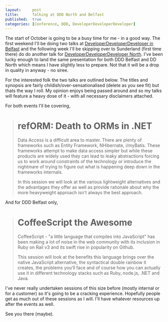 ```yaml
---
layout:     post
title:      Talking at DDD North and Belfast
published:  true
categories: [Conference, DDD, DeveloperDeveloperDeveloper]
---
```


The start of October is going to be a busy time for me - in a good way.  The first weekend I'll be doing two talks at [DeveloperDeveloperDeveloper in Belfast](http://developerdeveloperdeveloper.com/dddie11/Schedule.aspx) and the following week I'll be skipping over to Sunderland (first time there) do do another talk for [DeveloperDeveloperDeveloper North](http://developerdeveloperdeveloper.com/north/Schedule.aspx).  I've been lucky enough to land the same presentation for both DDD Belfast and DD North which means I have slightly less to prepare.  Not that it will be a drop in quality in anyway - no siree.

For the interested folk the two talks are outlined below.  The titles and synopsis are fairly childish/over-sensationalised (delete as you see fit) but thats the way I roll.  My opinion enjoys being passed around and so my talks will feature a heavy dose of it - with all necessary disclaimers attached. 

For both events I'll be covering,

> refORM: Death to ORMs in .NET
> =============================
> 
> Data Access is a difficult area to master. There are plenty of frameworks such as Entity Framework, NHibernate, i/myBatis. These frameworks attempt to make data access simpler but while these products are widely used they can lead to leaky abstractions forcing us to work around constraints of the technology or introduce the nightmare of trying to figure out what is happening deep down in the frameworks internals.
> 
> In this session we will look at the various lightweight alternatives and the advantages they offer as well as provide rationale about why the more heavyweight approach isn't always the best approach.


And for DDD Belfast only,

> CoffeeScript the Awesome
> =========================
> 
> CoffeeScript - "a little language that compiles into JavaScript" has been making a lot of noise in the web community with its inclusion in Ruby on Rail v3 and its swift rise in popularity on Github.
> 
> This session will look at the benefits this language brings over the native JavaScript alternative, the syntactical double rainbow it creates, the problems you'll face and of course how you can actually use it in different technology stacks such as Ruby, node.js, .NET and Java.

I've never really undertaken sessions of this size before (mostly internal or for a customer) so it's going to be a cracking experience.  Hopefully people get as much out of these sessions as I will.  I'll have whatever resources up after the events as well.

See you there (maybe).